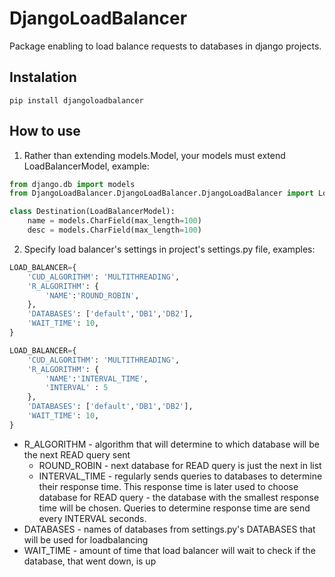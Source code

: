 # DjangoLoadBalancer
Package enabling to load balance requests to databases in django projects.

## Instalation
`pip install djangoloadbalancer`

## How to use
1. Rather than extending models.Model, your models must extend LoadBalancerModel, example:
```python
from django.db import models
from DjangoLoadBalancer.DjangoLoadBalancer.DjangoLoadBalancer import LoadBalancerModel

class Destination(LoadBalancerModel):
    name = models.CharField(max_length=100)
    desc = models.CharField(max_length=100)
```

2. Specify load balancer's settings in project's settings.py file, examples:
```python
LOAD_BALANCER={
    'CUD_ALGORITHM': 'MULTITHREADING',
    'R_ALGORITHM': {
        'NAME':'ROUND_ROBIN',
    },
    'DATABASES': ['default','DB1','DB2'],
    'WAIT_TIME': 10,
}
```
```python
LOAD_BALANCER={
    'CUD_ALGORITHM': 'MULTITHREADING',
    'R_ALGORITHM': {
        'NAME':'INTERVAL_TIME',
        'INTERVAL' : 5
    },
    'DATABASES': ['default','DB1','DB2'],
    'WAIT_TIME': 10,
}
```
* R_ALGORITHM - algorithm that will determine to which database will be the next READ query sent
    * ROUND_ROBIN - next database for READ query is just the next in list 
    * INTERVAL_TIME - regularly sends queries to databases to determine their response time. This response time is later used to choose database for READ query - the database with the smallest response time will be chosen. Queries to determine response time are send every INTERVAL seconds.
* DATABASES - names of databases from settings.py's DATABASES that will be used for loadbalancing
* WAIT_TIME - amount of time that load balancer will wait to check if the database, that went down, is up